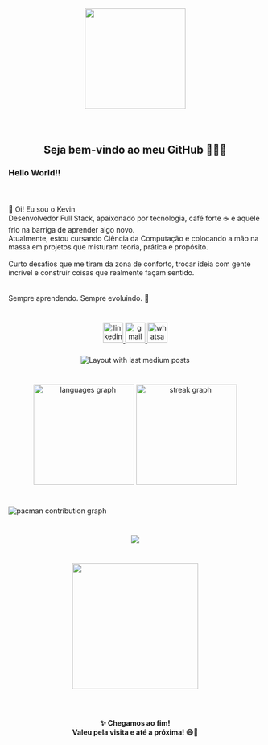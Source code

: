 <div align="center">
  <img height="200" src="https://media0.giphy.com/media/v1.Y2lkPTc5MGI3NjExNWRkMDc5dzZuN3U5NjhtOXFlamFjZzUzNHNpNDJ1eHFrNDR3YjZlNSZlcD12MV9pbnRlcm5hbF9naWZfYnlfaWQmY3Q9Zw/ASd0Ukj0y3qMM/giphy.gif"  />
</div>

###

<br clear="both">

<h2 align="center">Seja bem-vindo ao meu GitHub 👀🧑‍💻</h2>

###

<h3 align="left">Hello World!!</h3>

###

<br clear="both">

<p align="left">👋 Oi! Eu sou o Kevin<br>Desenvolvedor Full Stack, apaixonado por tecnologia, café forte ☕ e aquele frio na barriga de aprender algo novo.<br>Atualmente, estou cursando Ciência da Computação e colocando a mão na massa em projetos que misturam teoria, prática e propósito.<br><br>Curto desafios que me tiram da zona de conforto, trocar ideia com gente incrível e construir coisas que realmente façam sentido.<br><br><br>Sempre aprendendo. Sempre evoluindo. 🚀</p>

###

<br clear="both">

<div align="center">
  <a href="https://www.linkedin.com/in/kevin-lopes-151797221/" target="_blank">
    <img src="https://img.shields.io/static/v1?message=LinkedIn&logo=linkedin&label=&color=0077B5&logoColor=white&labelColor=&style=for-the-badge" height="40" alt="linkedin logo"  />
  </a>
  <a href="mailto:kevinlopesdemorais@gmail.com" target="_blank">
    <img src="https://img.shields.io/static/v1?message=Gmail&logo=gmail&label=&color=D14836&logoColor=white&labelColor=&style=for-the-badge" height="40" alt="gmail logo"  />
  </a>
  <a href="https://api.whatsapp.com/send/?phone=5514997922151&text&type=phone_number&app_absent=0" target="_blank">
    <img src="https://img.shields.io/static/v1?message=Whatsapp&logo=whatsapp&label=&color=25D366&logoColor=white&labelColor=&style=for-the-badge" height="40" alt="whatsapp logo"  />
  </a>
</div>

###

<div align="center">
  <img src="https://github-read-medium-git-main.pahlevikun.vercel.app/latest?limit=4" alt="Layout with last medium posts"  />
</div>

###

<br clear="both">

<div align="center">
  <img src="https://github-readme-stats.vercel.app/api/top-langs?username=Kevin&locale=pt-br&hide_title=false&layout=compact&card_width=320&langs_count=5&theme=dark&hide_border=false&order=2" height="200" alt="languages graph"  />
  <img src="https://streak-stats.demolab.com?user=Kevin&locale=pt-br&mode=daily&theme=dark&hide_border=false&border_radius=5&order=3" height="200" alt="streak graph"  />
</div>

###

<br clear="both">

<picture>
  <source media="(prefers-color-scheme: dark)" srcset="https://raw.githubusercontent.com/Kevin/Kevin/output/pacman-contribution-graph-dark.svg">
  <source media="(prefers-color-scheme: light)" srcset="https://raw.githubusercontent.com/Kevin/Kevin/output/pacman-contribution-graph.svg">
  <img alt="pacman contribution graph" src="https://raw.githubusercontent.com/Kevin/Kevin/output/pacman-contribution-graph.svg">
</picture>

###

<br clear="both">

<div align="center">
  <img src="https://profile-counter.glitch.me/Kevin/count.svg?"  />
</div>

###

<br clear="both">

<div align="center">
  <img height="250" src="https://media0.giphy.com/media/v1.Y2lkPTc5MGI3NjExZDdyZmo3bThlenRsazR3OXdhcm5zdGZ1eXl0MzFvbDVvaTNsZ2RydyZlcD12MV9pbnRlcm5hbF9naWZfYnlfaWQmY3Q9Zw/fWfowxJtHySJ0SGCgN/giphy.gif"  />
</div>

###

<br clear="both">

<h4 align="center">✨ Chegamos ao fim!  <br>Valeu pela visita e até a próxima! 😄🚀</h4>

###
